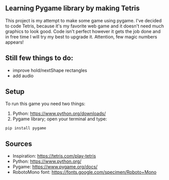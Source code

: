 ## Learning Pygame library by making Tetris

This project is my attempt to make some game using pygame. I've decided to code Tetris, because it's my favorite web game and it doesn't need much graphics to look good. Code isn't perfect however it gets the job done and in free time I will try my best to upgrade it. Attention, few magic numbers appears!

## Still few things to do:
- improve hold/nextShape rectangles
- add audio

## Setup

To run this game you need two things:
1) Python: https://www.python.org/downloads/
2) Pygame library; open your terminal and type:
```
pip install pygame
```

## Sources

- Inspiration: https://tetris.com/play-tetris
- Python: https://www.python.org/
- Pygame: https://www.pygame.org/docs/
- RobotoMono font: https://fonts.google.com/specimen/Roboto+Mono